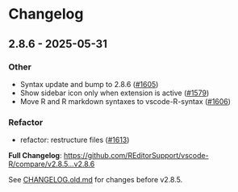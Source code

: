 # Changelog

## 2.8.6 - 2025-05-31

### Other

* Syntax update and bump to 2.8.6 ([#1605](https://github.com/REditorSupport/vscode-R/issues/1605))
* Show sidebar icon only when extension is active ([#1579](https://github.com/REditorSupport/vscode-R/issues/1579))
* Move R and R markdown syntaxes to vscode-R-syntax ([#1606](https://github.com/REditorSupport/vscode-R/issues/1606))

### Refactor

* refactor: restructure files ([#1613](https://github.com/REditorSupport/vscode-R/issues/1613))

**Full Changelog**: https://github.com/REditorSupport/vscode-R/compare/v2.8.5...v2.8.6

See [CHANGELOG.old.md](https://github.com/REditorSupport/vscode-R/blob/master/CHANGELOG.old.md) for changes before v2.8.5.

<!-- generated by git-cliff -->

